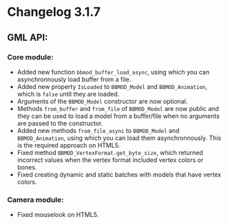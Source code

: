 # Changelog 3.1.7

## GML API:
### Core module:
* Added new function `bbmod_buffer_load_async`, using which you can asynchronnously load buffer from a file.
* Added new property `IsLoaded` to `BBMOD_Model` and `BBMOD_Animation`, which is `false` until they are loaded.
* Arguments of the `BBMOD_Model` constructor are now optional.
* Methods `from_buffer` and `from_file` of `BBMOD_Model` are now public and they can be used to load a model from a buffer/file when no arguments are passed to the constructor.
* Added new methods `from_file_async` to `BBMOD_Model` and `BBMOD_Animation`, using which you can load them asynchronnously. This is the required approach on HTML5.
* Fixed method `BBMOD_VertexFormat.get_byte_size`, which returned incorrect values when the vertex format included vertex colors or bones.
* Fixed creating dynamic and static batches with models that have vertex colors.

### Camera module:
* Fixed mouselook on HTML5.
